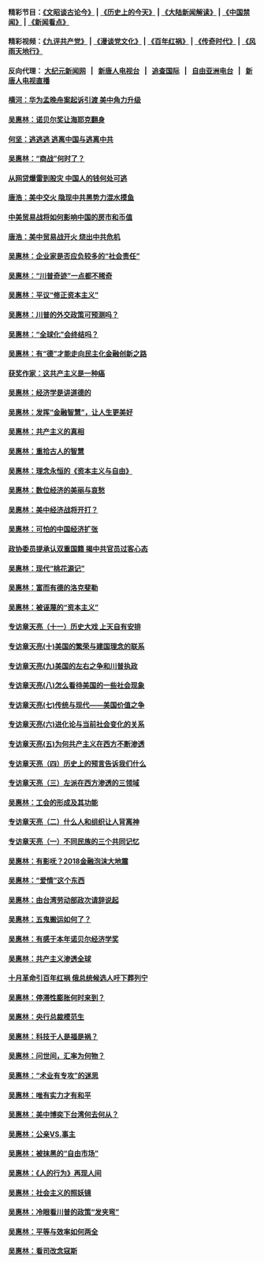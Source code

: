 #### 精彩节目：[《文昭谈古论今》](http://155.138.205.71/wenzhao) | [《历史上的今天》](http://155.138.205.71/today-in-history) | [《大陆新闻解读》](http://155.138.205.71/ntdtv-comedy) | [《中国禁闻》](http://155.138.205.71/ntdtv-news) | [《新闻看点》](http://155.138.205.71/news-insight) 

 #### 精彩视频：[《九评共产党》](http://155.138.205.71:10000/videos/jiuping) | [《漫谈党文化》](http://155.138.205.71:10000/videos/mtdwh) | [《百年红祸》](http://155.138.205.71:10000/videos/bnhh) | [《传奇时代》](http://155.138.205.71:10000/videos/legend) | [《风雨天地行》](http://155.138.205.71:10000/videos/fytdx) 

 #### 反向代理： [大纪元新闻网](http://155.138.205.71:10080/) &nbsp;&nbsp;|&nbsp;&nbsp; [新唐人电视台](http://155.138.205.71:8000/) &nbsp;&nbsp;|&nbsp;&nbsp; [追查国际](http://155.138.205.71:10010/) &nbsp;&nbsp;|&nbsp;&nbsp; [自由亚洲电台](http://155.138.205.71:9800/) &nbsp;&nbsp;|&nbsp;&nbsp; [新唐人电视直播](http://155.138.205.71/) 

#### [横河：华为孟晚舟案起诉引渡 美中角力升级](../pages/nsc423/n11027230.md?t=02201537) 

#### [吴惠林：诺贝尔奖让海耶克翻身](../pages/nsc423/n10890049.md?t=02201537) 

#### [何坚：逃逃逃 逃离中国与逃离中共](../pages/nsc423/n10592891.md?t=02201537) 

#### [吴惠林：“商战”何时了？](../pages/nsc423/n10573558.md?t=02201537) 

#### [从网贷爆雷到股灾 中国人的钱何处可逃](../pages/nsc423/n10572800.md?t=02201537) 

#### [唐浩：美中交火 隐现中共黑势力混水摸鱼](../pages/nsc423/n10544040.md?t=02201537) 

#### [中美贸易战将如何影响中国的房市和币值](../pages/nsc423/n10543697.md?t=02201537) 

#### [唐浩：美中贸易战开火 烧出中共危机](../pages/nsc423/n10540126.md?t=02201537) 

#### [吴惠林：企业家是否应负较多的“社会责任”](../pages/nsc423/n10535022.md?t=02201537) 

#### [吴惠林：“川普奇迹”一点都不稀奇](../pages/nsc423/n10512808.md?t=02201537) 

#### [吴惠林：平议“修正资本主义”](../pages/nsc423/n10495724.md?t=02201537) 

#### [吴惠林：川普的外交政策可预测吗？](../pages/nsc423/n10462387.md?t=02201537) 

#### [吴惠林：“全球化”会终结吗？](../pages/nsc423/n10452838.md?t=02201537) 

#### [吴惠林：有“德”才能走向民主化金融创新之路](../pages/nsc423/n10432292.md?t=02201537) 

#### [获奖作家：这共产主义是一种癌](../pages/nsc423/n10431541.md?t=02201537) 

#### [吴惠林：经济学是讲道德的](../pages/nsc423/n10398014.md?t=02201537) 

#### [吴惠林：发挥“金融智慧”，让人生更美好](../pages/nsc423/n10375019.md?t=02201537) 

#### [吴惠林：共产主义的真相](../pages/nsc423/n10351394.md?t=02201537) 

#### [吴惠林：重拾古人的智慧](../pages/nsc423/n10337691.md?t=02201537) 

#### [吴惠林：理念永恒的《资本主义与自由》](../pages/nsc423/n10316274.md?t=02201537) 

#### [吴惠林：数位经济的美丽与哀愁](../pages/nsc423/n10292946.md?t=02201537) 

#### [吴惠林：美中经济战将开打？](../pages/nsc423/n10258825.md?t=02201537) 

#### [吴惠林：可怕的中国经济扩张](../pages/nsc423/n10219147.md?t=02201537) 

#### [政协委员提承认双重国籍 揭中共官员过客心态](../pages/nsc423/n10208809.md?t=02201537) 

#### [吴惠林：现代“桃花源记”](../pages/nsc423/n10185234.md?t=02201537) 

#### [吴惠林：富而有德的洛克斐勒](../pages/nsc423/n10142264.md?t=02201537) 

#### [吴惠林：被诬蔑的“资本主义”](../pages/nsc423/n10124816.md?t=02201537) 

#### [专访章天亮（十一）历史大戏 上天自有安排](../pages/nsc423/n10094905.md?t=02201537) 

#### [专访章天亮(十)美国的繁荣与建国理念的联系](../pages/nsc423/n10094899.md?t=02201537) 

#### [专访章天亮(九)美国的左右之争和川普执政](../pages/nsc423/n10094889.md?t=02201537) 

#### [专访章天亮(八)怎么看待美国的一些社会现象](../pages/nsc423/n10094857.md?t=02201537) 

#### [专访章天亮(七)传统与现代——美国价值之争](../pages/nsc423/n10093140.md?t=02201537) 

#### [专访章天亮(六)进化论与当前社会变化的关系](../pages/nsc423/n10092036.md?t=02201537) 

#### [专访章天亮(五)为何共产主义在西方不断渗透](../pages/nsc423/n10083620.md?t=02201537) 

#### [专访章天亮（四）历史上的预言告诉我们什么](../pages/nsc423/n10083606.md?t=02201537) 

#### [专访章天亮（三）左派在西方渗透的三领域](../pages/nsc423/n10081115.md?t=02201537) 

#### [吴惠林：工会的形成及其功能](../pages/nsc423/n10080633.md?t=02201537) 

#### [专访章天亮（二）什么人和组织让人背离神](../pages/nsc423/n10076637.md?t=02201537) 

#### [专访章天亮（一）不同民族的三个共同记忆](../pages/nsc423/n10074188.md?t=02201537) 

#### [吴惠林：有影呒？2018金融泡沫大地震](../pages/nsc423/n10040534.md?t=02201537) 

#### [吴惠林：“爱情”这个东西](../pages/nsc423/n10019423.md?t=02201537) 

#### [吴惠林：由台湾劳动部政次请辞说起](../pages/nsc423/n9979679.md?t=02201537) 

#### [吴惠林：五鬼搬运如何了？](../pages/nsc423/n9925338.md?t=02201537) 

#### [吴惠林：有感于本年诺贝尔经济学奖](../pages/nsc423/n9871883.md?t=02201537) 

#### [吴惠林：共产主义渗透全球](../pages/nsc423/n9812748.md?t=02201537) 

#### [十月革命引百年红祸 俄总统候选人吁下葬列宁](../pages/nsc423/n9810182.md?t=02201537) 

#### [吴惠林：停滞性膨胀何时来到？](../pages/nsc423/n9764136.md?t=02201537) 

#### [吴惠林：央行总裁模范生](../pages/nsc423/n9728134.md?t=02201537) 

#### [吴惠林：科技于人是福是祸？](../pages/nsc423/n9672982.md?t=02201537) 

#### [吴惠林：问世间，汇率为何物？](../pages/nsc423/n9621788.md?t=02201537) 

#### [吴惠林：“术业有专攻”的迷思](../pages/nsc423/n9580363.md?t=02201537) 

#### [吴惠林：唯有实力才有和平](../pages/nsc423/n9529599.md?t=02201537) 

#### [吴惠林：美中博奕下台湾何去何从？](../pages/nsc423/n9483598.md?t=02201537) 

#### [吴惠林：公亲VS.事主](../pages/nsc423/n9425637.md?t=02201537) 

#### [吴惠林：被抹黑的“自由市场”](../pages/nsc423/n9351545.md?t=02201537) 

#### [吴惠林：《人的行为》再现人间](../pages/nsc423/n9296339.md?t=02201537) 

#### [吴惠林：社会主义的照妖镜](../pages/nsc423/n9243460.md?t=02201537) 

#### [吴惠林：冷眼看川普的政策“发夹弯”](../pages/nsc423/n9120684.md?t=02201537) 

#### [吴惠林：平等与效率如何两全](../pages/nsc423/n9075430.md?t=02201537) 

#### [吴惠林：看司改念寇斯](../pages/nsc423/n9024915.md?t=02201537) 

